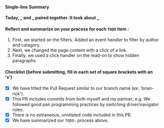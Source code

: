 #### Single-line Summary
**Today, _ and _ paired together. It took about _**

#### Reflect and summarize on your process for each `TODO` item :  
  1. First, we started on the filters. Added an event handler to filter by author and catagory.
  2. Next, we changed the page content with a click of a link.
  3. Finally, we used a click handler on the read-on to show hidden paragraphs

#### Checklist (before submitting, fill in each set of square brackets with an 'x')
- [x] We have titled the Pull Request similar to our branch name (ex: 'brian-rick'). 
- [x] This PR includes commits from both myself and my partner; e.g. We followed good pair programming practices by switching driver/navigator roles.
- [x] There is no extraneous, unrelated code included in this PR.
- [x] We have summarized our `TODO:` process above.

